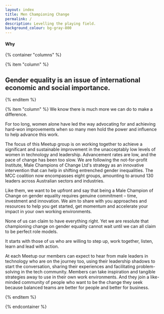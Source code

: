 ```yaml
---
layout: index
title: Men Championing Change
permalink: /
description: Levelling the playing field.
background_colour: bg-gray-800
---
```


#### Why

{% container "columns" %}

{% item "column" %}

## Gender equality is an issue of international economic and social importance.

{% enditem %}

{% item "column" %}
We know there is much more we can do to make a difference.

For too long, women alone have led the way advocating for and achieving hard-won improvements when so many men hold the power and influence to help advance this work.

The focus of this Meetup group is on working together to achieve a significant and sustainable improvement in the unacceptably low levels of women in technology and leadership. Advancement rates are low, and the pace of change has been too slow. We are following the not-for-profit Institute, Male Champions of Change Ltd's strategy as an innovative intervention that can help in shifting entrenched gender inequalities. The MCC coalition now encompasses eight groups, amounting to around 130 leaders across Australian sectors and industries.

Like them, we want to be upfront and say that being a Male Champion of Change on gender equality requires genuine commitment – time, investment and innovation. We aim to share with you approaches and resources to help you get started, get momentum and accelerate your impact in your own working environments.

None of us can claim to have everything right. Yet we are resolute that championing change on gender equality cannot wait until we can all claim to be perfect role models.

It starts with those of us who are willing to step up, work together, listen, learn and lead with action.

At each Meetup our members can expect to hear from male leaders in technology who are on the journey too, using their leadership shadows to start the conversation, sharing their experiences and facilitating problem-solving in the tech community. Members can take inspiration and tangible strategies away to use in their own work environments. And they join a like-minded community of people who want to be the change they seek because balanced teams are better for people and better for business.

{% enditem %}

{% endcontainer %}
